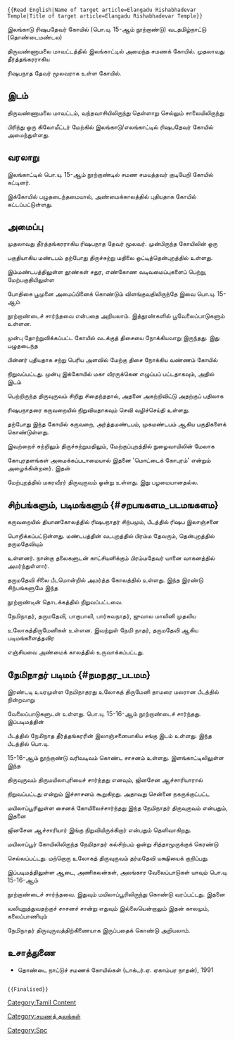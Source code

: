 ```{=mediawiki}
{{Read English|Name of target article=Elangadu Rishabhadevar Temple|Title of target article=Elangadu Rishabhadevar Temple}}
```
இலங்காடு ரிஷபதேவர் கோயில் (பொ.யு. 15-ஆம் நூற்றாண்டு) வடதமிழ்நாட்டு (தொண்டைமண்டல)
திருவண்ணாமலை மாவட்டத்தில் இலங்காட்டில் அமைந்த சமணக் கோயில். முதலாவது தீர்த்தங்கரராகிய
ரிஷபநாத தேவர் மூலவராக உள்ள கோயில்.

## இடம்

திருவண்ணாமலை மாவட்டம், வந்தவாசியிலிருந்து தெள்ளாறு செல்லும் சாலையிலிருந்து
பிரிந்து ஒரு கிலோமீட்டர் மேற்கில் இலங்காடு/எலங்காட்டில் ரிஷபதேவர் கோயில் அமைந்துள்ளது.

## வரலாறு

இலங்காட்டில் பொ.யு. 15-ஆம் நூற்றாண்டில் சமண சமயத்தவர் குடியேறி கோயில் கட்டினர்.
இக்கோயில் பழுதடைந்தமையால், அண்மைக்காலத்தில் புதியதாக கோயில் கட்டப்பட்டுள்ளது.

## அமைப்பு

முதலாவது தீர்த்தங்கரராகிய ரிஷபநாத தேவர் மூலவர். முன்பிருந்த கோயிலின் ஒரு
பகுதியாகிய மண்டபம் தற்போது திருச்சுற்று மதிலை ஒட்டித்தென்புறத்தில் உள்ளது.
இம்மண்டபத்திலுள்ள தூண்கள் சதுர, எண்கோண வடிவமைப்புகளைப் பெற்று, மேற்பகுதியிலுள்ள
போதிகை பூமுனை அமைப்பினைக் கொண்டும் விளங்குவதிலிருந்தே இவை பொ.யு. 15-ஆம்
நூற்றாண்டைச் சார்ந்தவை என்பதை அறியலாம். இத்தூண்களில் பூவேலைப்பாடுகளும் உள்ளன.

முன்பு தோற்றுவிக்கப்பட்ட கோயில் வடக்குத் திசையை நோக்கியவாறு இருந்தது. இது பழுதடைந்த
பின்னர் புதியதாக சற்று பெரிய அளவில் மேற்கு திசை நோக்கிய வண்ணம் கோயில்
நிறுவப்பட்டது. முன்பு இக்கோயில் மகா வீரருக்கென எழுப்பப் பட்டதாகவும், அதில் இடம்
பெற்றிருந்த திருவுருவம் சிறிது சிதைந்ததால், அதனை அகற்றிவிட்டு அதற்குப் பதிலாக
ரிஷபநாதரை கருவறையில் நிறுவியதாகவும் செவி வழிச்செய்தி உள்ளது.

தற்போது இந்த கோயில் கருவறை, அர்த்தமண்டபம், முகமண்டபம் ஆகிய பகுதிகளைக் கொண்டுள்ளது.
இவற்றைச் சுற்றிலும் திருச்சுற்றுமதிலும், மேற்குப்புறத்தில் நுழைவாயிலின் மேலாக
கோபுரதளங்கள் அமைக்கப்படாமையால் இதனை \'மொட்டைக் கோபுரம்\' என்றும் அழைக்கின்றனர். இதன்
மேற்புறத்தில் மகரவீரர் திருவுருவம் ஒன்று உள்ளது. இது பழமையானதல்ல.

## சிற்பங்களும், படிமங்களும் {#சறபஙகளம_படமஙகளம}

கருவறையில் தியானகோலத்தில் ரிஷபநாதர் சிற்பமும், பீடத்தில் ரிஷப இலாஞ்சனை
பொறிக்கப்பட்டுள்ளது. மண்டபத்தின் வடபுறத்தில் பிரம்ம தேவரும், தென்புறத்தில் தருமதேவியும்
உள்ளனர். நான்கு தலைகளுடன் காட்சியளிக்கும் பிரம்மதேவர் யானை வாகனத்தில் அமர்ந்துள்ளார்.
தருமதேவி சிலை பீடமொன்றில் அமர்த்த கோலத்தில் உள்ளது. இந்த இரண்டு சிற்பங்களுமே இந்த
நூற்றாண்டின் தொடக்கத்தில் நிறுவப்பட்டவை.

நேமிநாதர், தருமதேவி, பாகுபாலி, பார்சுவநாதர், ஜுவால மாலினி முதலிய
உலோகத்திருமேனிகள் உள்ளன. இவற்றுள் நேமி நாதர், தருமதேவி ஆகிய படிமங்களைத்தவிர
எஞ்சியவை அண்மைக் காலத்தில் உருவாக்கப்பட்டது.

## நேமிநாதர் படிமம் {#நமநதர_படமம}

இரண்டடி உயரமுள்ள நேமிநாதரது உலோகத் திருமேனி தாமரை மலரான பீடத்தில் நின்றவாறு
வேலைப்பாடுகளுடன் உள்ளது. பொ.யு. 15-16-ஆம் நூற்றாண்டைச் சார்ந்தது. இப்படிமத்தின்
பீடத்தில் நேமிநாத தீர்த்தங்கரரின் இலாஞ்சனையாகிய சங்கு இடம் உள்ளது. இந்த பீடத்தில் பொ.யு.
15-16-ஆம் நூற்றாண்டு வரிவடிவம் கொண்ட சாசனம் உள்ளது. இளங்காட்டிலிலுள்ள இந்த
திருவுருவம் திருமயிலாபுரியைச் சார்ந்தது எனவும், ஜினசேன ஆச்சாரியாரால்
நிறுவப்பட்டது என்றும் இச்சாசனம் கூறுகிறது. அதாவது சென்னை நகருக்குட்பட்ட
மயிலாப்பூரிலுள்ள சைனக் கோயிலைச்சார்ந்தது இந்த நேமிநாதர் திருவுருவம் என்பதும், இதனை
ஜினசேன ஆச்சாரியார் இங்கு நிறுவியிருக்கிறார் என்பதும் தெளிவாகிறது.

மயிலாப்பூர் கோயிலிலிருந்த நேமிதாதர் கல்சிற்பம் ஒன்று சித்தாமூருக்குக் கெரண்டு
செல்லப்பட்டது. மற்றொரு உலோகத் திருவுருவம் தர்மதேவி யக்ஷியைக் குறிப்பது.
இப்படிமத்திலுள்ள ஆடை, அணிகலன்கள், அலங்கார வேலைப்பாடுகள் யாவும் பொ.யு. 15-16-ஆம்
நூற்றாண்டைச் சார்ந்தவை. இதுவும் மயிலாப்பூரிலிருந்து கொண்டு வரப்பட்டது. இதனை
வலியுறுத்துவதற்குச் சாசனச் சான்று எதுவும் இல்லையென்றாலும் இதன் காலமும், கலைப்பாணியும்
நேமிநாதர் திருவுருவத்திற்கிணையாக இருப்பதைக் கொண்டு அறியலாம்.

## உசாத்துணை

-   தொண்டை நாட்டுச் சமணக் கோயில்கள் (டாக்டர்.ஏ. ஏகாம்பர நாதன்), 1991

```{=mediawiki}
{{Finalised}}
```
[Category:Tamil Content](Category:Tamil_Content "wikilink")
[Category:சமணத் தலங்கள்](Category:சமணத்_தலங்கள் "wikilink")
[Category:Spc](Category:Spc "wikilink")
